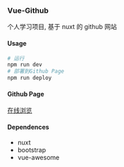 ### Vue-Github

个人学习项目, 基于 nuxt 的 github 网站

#### Usage

```bash
# 运行
npm run dev
# 部署到Github Page
npm run deploy
```

#### Github Page

[在线浏览](https://xdfield.github.io/vue-github/)

#### Dependences

- nuxt
- bootstrap
- vue-awesome
